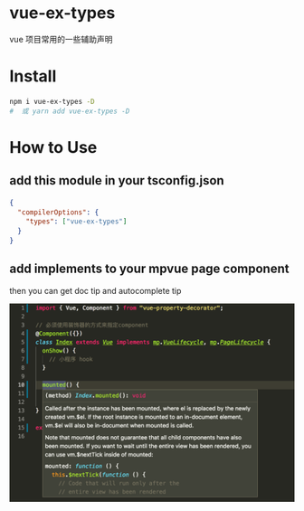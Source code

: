 # vue-ex-types

vue 项目常用的一些辅助声明

# Install

```bash
npm i vue-ex-types -D
#  或 yarn add vue-ex-types -D
```

# How to Use

## add this module in your tsconfig.json

```json
{
  "compilerOptions": {
    "types": ["vue-ex-types"]
  }
}
```

## add implements to your mpvue page component

then you can get doc tip and autocomplete tip

![vue-mounted](https://raw.githubusercontent.com/banxi1988/mpvue-types/master/Screenshots/vue-mounted.png)
